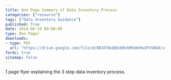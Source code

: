 ```yaml
---
title: One Page Summary of Data Inventory Process
categories: ["resource"]
tags: ["Data Inventory Guidance"]
published: True
date: 2014-06-19 09:00:00
type: One Pager
downloads:
- type: PDF
  url: "https://drive.google.com/file/d/0B3XTBxBQSd0hX0MzWnRodTVVNG8/view?usp=sharing"
fordc: true
sitemap: false
---
```

1 page flyer explaining the 3 step data inventory process.
